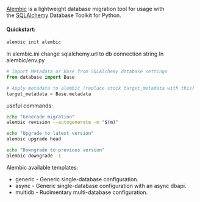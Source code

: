  [Alembic](https://alembic.sqlalchemy.org/) is a lightweight database migration tool for usage with the [SQLAlchemy](https://www.sqlalchemy.org/) Database Toolkit for Python.
#### Quickstart:
```bash 
alembic init alembic
```
In alembic.ini change sqlalchemy.url to db connection string
In alembic/env.py
```python
# Import Metadata or Base from SQLAlchemy database settings
from database import Base

# Apply metadata to alembic (replace stock target_metadata with this)
target_metadata = Base.metadata
```

useful commands:
```bash
echo "Generade migration"
alembic revision --autogenerate -m "$(m)"

echo "Upgrade to latest version"
alembic upgrade head

echo "Downgrade to previous version"
alembic downgrade -1
```


Alembic available templates:
 - generic - Generic single-database configuration.
 - async - Generic single-database configuration with an async dbapi.
 - multidb - Rudimentary multi-database configuration.
